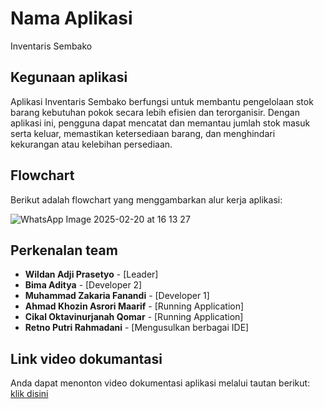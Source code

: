 # Nama Aplikasi
Inventaris Sembako

## Kegunaan aplikasi 
Aplikasi Inventaris Sembako berfungsi untuk membantu pengelolaan stok barang kebutuhan pokok secara lebih efisien dan terorganisir. Dengan aplikasi ini, pengguna dapat mencatat dan memantau jumlah stok masuk serta keluar, memastikan ketersediaan barang, dan menghindari kekurangan atau kelebihan persediaan.

## Flowchart
Berikut adalah flowchart yang menggambarkan alur kerja aplikasi:

![WhatsApp Image 2025-02-20 at 16 13 27](https://github.com/user-attachments/assets/25cfaed3-a714-4e33-aead-f164a3e40b99)

## Perkenalan team 
- **Wildan Adji Prasetyo**          - [Leader]
- **Bima Aditya**                   - [Developer 2]
- **Muhammad Zakaria Fanandi**      - [Developer 1]
- **Ahmad Khozin Asrori Maarif**    - [Running Application]
- **Cikal Oktavinurjanah Qomar**    - [Running Application]
- **Retno Putri Rahmadani**         - [Mengusulkan berbagai IDE]
  
## Link video dokumantasi
Anda dapat menonton video dokumentasi aplikasi melalui tautan berikut:
[klik disini](https://youtu.be/JnupzMLjfaY?si=pGRIku5xFN_pLJHr)
